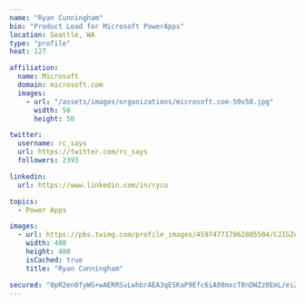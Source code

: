 ```yaml
---
name: "Ryan Cunningham"
bio: "Product Lead for Microsoft PowerApps"
location: Seattle, WA
type: "profile"
heat: 127

affiliation:
  name: Microsoft
  domain: microsoft.com
  images:
    - url: "/assets/images/organizations/microsoft.com-50x50.jpg"
      width: 50
      height: 50

twitter:
  username: rc_says
  url: https://twitter.com/rc_says
  followers: 2393

linkedin:
  url: https://www.linkedin.com/in/rycu

topics:
  - Power Apps

images:
  - url: https://pbs.twimg.com/profile_images/459747717862805504/CJIGZejd_400x400.png
    width: 400
    height: 400
    isCached: true
    title: "Ryan Cunningham"

secured: "0pR2en0fyWG+wAERRSuLwhbrAEA3qESKaP9Efc6iA08mxcT8nDWZz0EmL/eiZijv7iOHE8oQYMY4mYBElQ6KTowPDlMZUGYxl9W1xTPTPC4asZMhicm591X9Nlm+tkYvGrveRDwEhXnUDlpRs188c1KZOUQKdqOdGCl/llk0iqXc4qaubCM0qHDtKywb1x25V1erF56KGpltreiQcqhctX7vFVONNgbXl7ELk0Lv+sRp9hvxk6M+tBOU3qlZWZXKDmRZXWg5hp7ADx+aV9oAKfSlHPtX0t4S9LdB7AFTmwTVK69PFvc9gNtREGixnXHFdpPkf6mNUf9nnF8WW06ferXsNcig9NN7/KnbCr7DBa1yVhVYCPwWIT0WyeIVY0OYAnwmZChrLPosphl5Yp/SXQrqIW4aINPvYm8mZhPTsIw=;F02LngziXDl5l8uJgGeDcw=="
---
```


